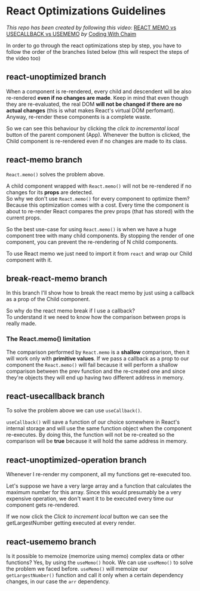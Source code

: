 # React Optimizations Guidelines

_This repo has been created by following this video_: <a href="https://www.youtube.com/watch?v=uojLJFt9SzY" target="_blank">REACT MEMO vs USECALLBACK vs USEMEMO</a> _by_ <a href="https://www.youtube.com/@CodingWithChaim" target="_blank">Coding With Chaim</a>

In order to go through the react optimizations step by step, you have to follow the order of the branches listed below (this will respect the steps of the video too)

## react-unoptimized branch

When a component is re-rendered, every child and descendent will be also re-rendered **even if no changes are made**. Keep in mind that even though they are re-evaluated, the real DOM **will not be changed if there are no actual changes** (this is what makes React's virtual DOM perfomant). Anyway, re-render these components is a complete waste. 

So we can see this behaviour by clicking the _click to incremental local_ button of the parent component (App). Whenever the button is clicked, the Child component is re-rendered even if no changes are made to its class.

## react-memo branch

`React.memo()` solves the problem above.

A child component wrapped with `React.memo()` will not be re-rendered if no changes for its **props** are detected.  
So why we don't use `React.memo()` for every component to optimize them?   
Because this optimization comes with a cost. Every time the component is about to re-render React compares the prev props (that has stored) with the current props.

So the best use-case for using `React.memo()` is when we have a huge component tree with many child components.
By stopping the render of one component, you can prevent the re-rendering of N child components.

To use React memo we just need to import it from `react` and wrap our Child component with it.


## break-react-memo branch

In this branch I'll show how to break the react memo by just using a callback as a prop of the Child component.

So why do the react memo break if I use a callback?  
To understand it we need to know how the comparison between props is really made.

### The React.memo() limitation

The comparison performed by `React.memo` is a **shallow** comparison, then it will work only with **primitive values**.
If we pass a callback as a prop to our component the `React.memo()` will fail because it will perform a shallow comparison between the prev function and the re-created one and since they're objects they will end up having two different address in memory.

## react-usecallback branch

To solve the problem above we can use `useCallback()`.

`useCallback()` will save a function of our choice somewhere in React's internal storage and will use the same function object when the component re-executes.
By doing this, the function will not be re-created so the comparison will be **true** because it will hold the same address in memory.

## react-unoptimized-operation branch

Whenever I re-render my component, all my functions get re-executed too.

Let's suppose we have a very large array and a function that calculates the maximum number for this array. Since this would presumably be a very expensive operation, we don't want it to be executed every time our component gets re-rendered.

If we now click the _Click to increment local_ button we can see the getLargestNumber getting executed at every render.

## react-usememo branch

Is it possible to memoize (memorize using memo) complex data or other functions?
Yes, by using the `useMemo()` hook.
We can use `useMemo()` to solve the problem we faced before. `useMemo()` will memoize our `getLargestNumber()` function and call it only when a certain dependency changes, in our case the `arr` dependency.